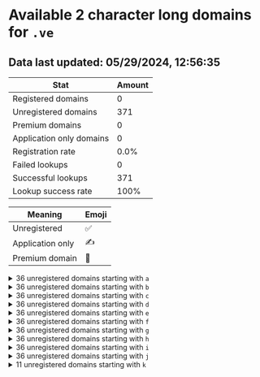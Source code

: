# Available 2 character long domains for `.ve`

## Data last updated: 05/29/2024, 12:56:35

|Stat|Amount|
|--|--|
|Registered domains|0|
|Unregistered domains|371|
|Premium domains|0|
|Application only domains|0|
|Registration rate|0.0%|
|Failed lookups|0|
|Successful lookups|371|
|Lookup success rate|100%|


|Meaning|Emoji|
|--|--|
|Unregistered|:white_check_mark:|
|Application only|:writing_hand:|
|Premium domain|:gem:|

<details>
<summary>36 unregistered domains starting with <bold><code>a</code></bold></summary>

|Type|Domain|
|--|--|
|:white_check_mark:|`a0.ve`|
|:white_check_mark:|`a1.ve`|
|:white_check_mark:|`a2.ve`|
|:white_check_mark:|`a3.ve`|
|:white_check_mark:|`a4.ve`|
|:white_check_mark:|`a5.ve`|
|:white_check_mark:|`a6.ve`|
|:white_check_mark:|`a7.ve`|
|:white_check_mark:|`a8.ve`|
|:white_check_mark:|`a9.ve`|
|:white_check_mark:|`aa.ve`|
|:white_check_mark:|`ab.ve`|
|:white_check_mark:|`ac.ve`|
|:white_check_mark:|`ad.ve`|
|:white_check_mark:|`ae.ve`|
|:white_check_mark:|`af.ve`|
|:white_check_mark:|`ag.ve`|
|:white_check_mark:|`ah.ve`|
|:white_check_mark:|`ai.ve`|
|:white_check_mark:|`aj.ve`|
|:white_check_mark:|`ak.ve`|
|:white_check_mark:|`al.ve`|
|:white_check_mark:|`am.ve`|
|:white_check_mark:|`an.ve`|
|:white_check_mark:|`ao.ve`|
|:white_check_mark:|`ap.ve`|
|:white_check_mark:|`aq.ve`|
|:white_check_mark:|`ar.ve`|
|:white_check_mark:|`as.ve`|
|:white_check_mark:|`at.ve`|
|:white_check_mark:|`au.ve`|
|:white_check_mark:|`av.ve`|
|:white_check_mark:|`aw.ve`|
|:white_check_mark:|`ax.ve`|
|:white_check_mark:|`ay.ve`|
|:white_check_mark:|`az.ve`|
</details>
<details>
<summary>36 unregistered domains starting with <bold><code>b</code></bold></summary>

|Type|Domain|
|--|--|
|:white_check_mark:|`b0.ve`|
|:white_check_mark:|`b1.ve`|
|:white_check_mark:|`b2.ve`|
|:white_check_mark:|`b3.ve`|
|:white_check_mark:|`b4.ve`|
|:white_check_mark:|`b5.ve`|
|:white_check_mark:|`b6.ve`|
|:white_check_mark:|`b7.ve`|
|:white_check_mark:|`b8.ve`|
|:white_check_mark:|`b9.ve`|
|:white_check_mark:|`ba.ve`|
|:white_check_mark:|`bb.ve`|
|:white_check_mark:|`bc.ve`|
|:white_check_mark:|`bd.ve`|
|:white_check_mark:|`be.ve`|
|:white_check_mark:|`bf.ve`|
|:white_check_mark:|`bg.ve`|
|:white_check_mark:|`bh.ve`|
|:white_check_mark:|`bi.ve`|
|:white_check_mark:|`bj.ve`|
|:white_check_mark:|`bk.ve`|
|:white_check_mark:|`bl.ve`|
|:white_check_mark:|`bm.ve`|
|:white_check_mark:|`bn.ve`|
|:white_check_mark:|`bo.ve`|
|:white_check_mark:|`bp.ve`|
|:white_check_mark:|`bq.ve`|
|:white_check_mark:|`br.ve`|
|:white_check_mark:|`bs.ve`|
|:white_check_mark:|`bt.ve`|
|:white_check_mark:|`bu.ve`|
|:white_check_mark:|`bv.ve`|
|:white_check_mark:|`bw.ve`|
|:white_check_mark:|`bx.ve`|
|:white_check_mark:|`by.ve`|
|:white_check_mark:|`bz.ve`|
</details>
<details>
<summary>36 unregistered domains starting with <bold><code>c</code></bold></summary>

|Type|Domain|
|--|--|
|:white_check_mark:|`c0.ve`|
|:white_check_mark:|`c1.ve`|
|:white_check_mark:|`c2.ve`|
|:white_check_mark:|`c3.ve`|
|:white_check_mark:|`c4.ve`|
|:white_check_mark:|`c5.ve`|
|:white_check_mark:|`c6.ve`|
|:white_check_mark:|`c7.ve`|
|:white_check_mark:|`c8.ve`|
|:white_check_mark:|`c9.ve`|
|:white_check_mark:|`ca.ve`|
|:white_check_mark:|`cb.ve`|
|:white_check_mark:|`cc.ve`|
|:white_check_mark:|`cd.ve`|
|:white_check_mark:|`ce.ve`|
|:white_check_mark:|`cf.ve`|
|:white_check_mark:|`cg.ve`|
|:white_check_mark:|`ch.ve`|
|:white_check_mark:|`ci.ve`|
|:white_check_mark:|`cj.ve`|
|:white_check_mark:|`ck.ve`|
|:white_check_mark:|`cl.ve`|
|:white_check_mark:|`cm.ve`|
|:white_check_mark:|`cn.ve`|
|:white_check_mark:|`co.ve`|
|:white_check_mark:|`cp.ve`|
|:white_check_mark:|`cq.ve`|
|:white_check_mark:|`cr.ve`|
|:white_check_mark:|`cs.ve`|
|:white_check_mark:|`ct.ve`|
|:white_check_mark:|`cu.ve`|
|:white_check_mark:|`cv.ve`|
|:white_check_mark:|`cw.ve`|
|:white_check_mark:|`cx.ve`|
|:white_check_mark:|`cy.ve`|
|:white_check_mark:|`cz.ve`|
</details>
<details>
<summary>36 unregistered domains starting with <bold><code>d</code></bold></summary>

|Type|Domain|
|--|--|
|:white_check_mark:|`d0.ve`|
|:white_check_mark:|`d1.ve`|
|:white_check_mark:|`d2.ve`|
|:white_check_mark:|`d3.ve`|
|:white_check_mark:|`d4.ve`|
|:white_check_mark:|`d5.ve`|
|:white_check_mark:|`d6.ve`|
|:white_check_mark:|`d7.ve`|
|:white_check_mark:|`d8.ve`|
|:white_check_mark:|`d9.ve`|
|:white_check_mark:|`da.ve`|
|:white_check_mark:|`db.ve`|
|:white_check_mark:|`dc.ve`|
|:white_check_mark:|`dd.ve`|
|:white_check_mark:|`de.ve`|
|:white_check_mark:|`df.ve`|
|:white_check_mark:|`dg.ve`|
|:white_check_mark:|`dh.ve`|
|:white_check_mark:|`di.ve`|
|:white_check_mark:|`dj.ve`|
|:white_check_mark:|`dk.ve`|
|:white_check_mark:|`dl.ve`|
|:white_check_mark:|`dm.ve`|
|:white_check_mark:|`dn.ve`|
|:white_check_mark:|`do.ve`|
|:white_check_mark:|`dp.ve`|
|:white_check_mark:|`dq.ve`|
|:white_check_mark:|`dr.ve`|
|:white_check_mark:|`ds.ve`|
|:white_check_mark:|`dt.ve`|
|:white_check_mark:|`du.ve`|
|:white_check_mark:|`dv.ve`|
|:white_check_mark:|`dw.ve`|
|:white_check_mark:|`dx.ve`|
|:white_check_mark:|`dy.ve`|
|:white_check_mark:|`dz.ve`|
</details>
<details>
<summary>36 unregistered domains starting with <bold><code>e</code></bold></summary>

|Type|Domain|
|--|--|
|:white_check_mark:|`e0.ve`|
|:white_check_mark:|`e1.ve`|
|:white_check_mark:|`e2.ve`|
|:white_check_mark:|`e3.ve`|
|:white_check_mark:|`e4.ve`|
|:white_check_mark:|`e5.ve`|
|:white_check_mark:|`e6.ve`|
|:white_check_mark:|`e7.ve`|
|:white_check_mark:|`e8.ve`|
|:white_check_mark:|`e9.ve`|
|:white_check_mark:|`ea.ve`|
|:white_check_mark:|`eb.ve`|
|:white_check_mark:|`ec.ve`|
|:white_check_mark:|`ed.ve`|
|:white_check_mark:|`ee.ve`|
|:white_check_mark:|`ef.ve`|
|:white_check_mark:|`eg.ve`|
|:white_check_mark:|`eh.ve`|
|:white_check_mark:|`ei.ve`|
|:white_check_mark:|`ej.ve`|
|:white_check_mark:|`ek.ve`|
|:white_check_mark:|`el.ve`|
|:white_check_mark:|`em.ve`|
|:white_check_mark:|`en.ve`|
|:white_check_mark:|`eo.ve`|
|:white_check_mark:|`ep.ve`|
|:white_check_mark:|`eq.ve`|
|:white_check_mark:|`er.ve`|
|:white_check_mark:|`es.ve`|
|:white_check_mark:|`et.ve`|
|:white_check_mark:|`eu.ve`|
|:white_check_mark:|`ev.ve`|
|:white_check_mark:|`ew.ve`|
|:white_check_mark:|`ex.ve`|
|:white_check_mark:|`ey.ve`|
|:white_check_mark:|`ez.ve`|
</details>
<details>
<summary>36 unregistered domains starting with <bold><code>f</code></bold></summary>

|Type|Domain|
|--|--|
|:white_check_mark:|`f0.ve`|
|:white_check_mark:|`f1.ve`|
|:white_check_mark:|`f2.ve`|
|:white_check_mark:|`f3.ve`|
|:white_check_mark:|`f4.ve`|
|:white_check_mark:|`f5.ve`|
|:white_check_mark:|`f6.ve`|
|:white_check_mark:|`f7.ve`|
|:white_check_mark:|`f8.ve`|
|:white_check_mark:|`f9.ve`|
|:white_check_mark:|`fa.ve`|
|:white_check_mark:|`fb.ve`|
|:white_check_mark:|`fc.ve`|
|:white_check_mark:|`fd.ve`|
|:white_check_mark:|`fe.ve`|
|:white_check_mark:|`ff.ve`|
|:white_check_mark:|`fg.ve`|
|:white_check_mark:|`fh.ve`|
|:white_check_mark:|`fi.ve`|
|:white_check_mark:|`fj.ve`|
|:white_check_mark:|`fk.ve`|
|:white_check_mark:|`fl.ve`|
|:white_check_mark:|`fm.ve`|
|:white_check_mark:|`fn.ve`|
|:white_check_mark:|`fo.ve`|
|:white_check_mark:|`fp.ve`|
|:white_check_mark:|`fq.ve`|
|:white_check_mark:|`fr.ve`|
|:white_check_mark:|`fs.ve`|
|:white_check_mark:|`ft.ve`|
|:white_check_mark:|`fu.ve`|
|:white_check_mark:|`fv.ve`|
|:white_check_mark:|`fw.ve`|
|:white_check_mark:|`fx.ve`|
|:white_check_mark:|`fy.ve`|
|:white_check_mark:|`fz.ve`|
</details>
<details>
<summary>36 unregistered domains starting with <bold><code>g</code></bold></summary>

|Type|Domain|
|--|--|
|:white_check_mark:|`g0.ve`|
|:white_check_mark:|`g1.ve`|
|:white_check_mark:|`g2.ve`|
|:white_check_mark:|`g3.ve`|
|:white_check_mark:|`g4.ve`|
|:white_check_mark:|`g5.ve`|
|:white_check_mark:|`g6.ve`|
|:white_check_mark:|`g7.ve`|
|:white_check_mark:|`g8.ve`|
|:white_check_mark:|`g9.ve`|
|:white_check_mark:|`ga.ve`|
|:white_check_mark:|`gb.ve`|
|:white_check_mark:|`gc.ve`|
|:white_check_mark:|`gd.ve`|
|:white_check_mark:|`ge.ve`|
|:white_check_mark:|`gf.ve`|
|:white_check_mark:|`gg.ve`|
|:white_check_mark:|`gh.ve`|
|:white_check_mark:|`gi.ve`|
|:white_check_mark:|`gj.ve`|
|:white_check_mark:|`gk.ve`|
|:white_check_mark:|`gl.ve`|
|:white_check_mark:|`gm.ve`|
|:white_check_mark:|`gn.ve`|
|:white_check_mark:|`go.ve`|
|:white_check_mark:|`gp.ve`|
|:white_check_mark:|`gq.ve`|
|:white_check_mark:|`gr.ve`|
|:white_check_mark:|`gs.ve`|
|:white_check_mark:|`gt.ve`|
|:white_check_mark:|`gu.ve`|
|:white_check_mark:|`gv.ve`|
|:white_check_mark:|`gw.ve`|
|:white_check_mark:|`gx.ve`|
|:white_check_mark:|`gy.ve`|
|:white_check_mark:|`gz.ve`|
</details>
<details>
<summary>36 unregistered domains starting with <bold><code>h</code></bold></summary>

|Type|Domain|
|--|--|
|:white_check_mark:|`h0.ve`|
|:white_check_mark:|`h1.ve`|
|:white_check_mark:|`h2.ve`|
|:white_check_mark:|`h3.ve`|
|:white_check_mark:|`h4.ve`|
|:white_check_mark:|`h5.ve`|
|:white_check_mark:|`h6.ve`|
|:white_check_mark:|`h7.ve`|
|:white_check_mark:|`h8.ve`|
|:white_check_mark:|`h9.ve`|
|:white_check_mark:|`ha.ve`|
|:white_check_mark:|`hb.ve`|
|:white_check_mark:|`hc.ve`|
|:white_check_mark:|`hd.ve`|
|:white_check_mark:|`he.ve`|
|:white_check_mark:|`hf.ve`|
|:white_check_mark:|`hg.ve`|
|:white_check_mark:|`hh.ve`|
|:white_check_mark:|`hi.ve`|
|:white_check_mark:|`hj.ve`|
|:white_check_mark:|`hk.ve`|
|:white_check_mark:|`hl.ve`|
|:white_check_mark:|`hm.ve`|
|:white_check_mark:|`hn.ve`|
|:white_check_mark:|`ho.ve`|
|:white_check_mark:|`hp.ve`|
|:white_check_mark:|`hq.ve`|
|:white_check_mark:|`hr.ve`|
|:white_check_mark:|`hs.ve`|
|:white_check_mark:|`ht.ve`|
|:white_check_mark:|`hu.ve`|
|:white_check_mark:|`hv.ve`|
|:white_check_mark:|`hw.ve`|
|:white_check_mark:|`hx.ve`|
|:white_check_mark:|`hy.ve`|
|:white_check_mark:|`hz.ve`|
</details>
<details>
<summary>36 unregistered domains starting with <bold><code>i</code></bold></summary>

|Type|Domain|
|--|--|
|:white_check_mark:|`i0.ve`|
|:white_check_mark:|`i1.ve`|
|:white_check_mark:|`i2.ve`|
|:white_check_mark:|`i3.ve`|
|:white_check_mark:|`i4.ve`|
|:white_check_mark:|`i5.ve`|
|:white_check_mark:|`i6.ve`|
|:white_check_mark:|`i7.ve`|
|:white_check_mark:|`i8.ve`|
|:white_check_mark:|`i9.ve`|
|:white_check_mark:|`ia.ve`|
|:white_check_mark:|`ib.ve`|
|:white_check_mark:|`ic.ve`|
|:white_check_mark:|`id.ve`|
|:white_check_mark:|`ie.ve`|
|:white_check_mark:|`if.ve`|
|:white_check_mark:|`ig.ve`|
|:white_check_mark:|`ih.ve`|
|:white_check_mark:|`ii.ve`|
|:white_check_mark:|`ij.ve`|
|:white_check_mark:|`ik.ve`|
|:white_check_mark:|`il.ve`|
|:white_check_mark:|`im.ve`|
|:white_check_mark:|`in.ve`|
|:white_check_mark:|`io.ve`|
|:white_check_mark:|`ip.ve`|
|:white_check_mark:|`iq.ve`|
|:white_check_mark:|`ir.ve`|
|:white_check_mark:|`is.ve`|
|:white_check_mark:|`it.ve`|
|:white_check_mark:|`iu.ve`|
|:white_check_mark:|`iv.ve`|
|:white_check_mark:|`iw.ve`|
|:white_check_mark:|`ix.ve`|
|:white_check_mark:|`iy.ve`|
|:white_check_mark:|`iz.ve`|
</details>
<details>
<summary>36 unregistered domains starting with <bold><code>j</code></bold></summary>

|Type|Domain|
|--|--|
|:white_check_mark:|`j0.ve`|
|:white_check_mark:|`j1.ve`|
|:white_check_mark:|`j2.ve`|
|:white_check_mark:|`j3.ve`|
|:white_check_mark:|`j4.ve`|
|:white_check_mark:|`j5.ve`|
|:white_check_mark:|`j6.ve`|
|:white_check_mark:|`j7.ve`|
|:white_check_mark:|`j8.ve`|
|:white_check_mark:|`j9.ve`|
|:white_check_mark:|`ja.ve`|
|:white_check_mark:|`jb.ve`|
|:white_check_mark:|`jc.ve`|
|:white_check_mark:|`jd.ve`|
|:white_check_mark:|`je.ve`|
|:white_check_mark:|`jf.ve`|
|:white_check_mark:|`jg.ve`|
|:white_check_mark:|`jh.ve`|
|:white_check_mark:|`ji.ve`|
|:white_check_mark:|`jj.ve`|
|:white_check_mark:|`jk.ve`|
|:white_check_mark:|`jl.ve`|
|:white_check_mark:|`jm.ve`|
|:white_check_mark:|`jn.ve`|
|:white_check_mark:|`jo.ve`|
|:white_check_mark:|`jp.ve`|
|:white_check_mark:|`jq.ve`|
|:white_check_mark:|`jr.ve`|
|:white_check_mark:|`js.ve`|
|:white_check_mark:|`jt.ve`|
|:white_check_mark:|`ju.ve`|
|:white_check_mark:|`jv.ve`|
|:white_check_mark:|`jw.ve`|
|:white_check_mark:|`jx.ve`|
|:white_check_mark:|`jy.ve`|
|:white_check_mark:|`jz.ve`|
</details>
<details>
<summary>11 unregistered domains starting with <bold><code>k</code></bold></summary>

|Type|Domain|
|--|--|
|:white_check_mark:|`ka.ve`|
|:white_check_mark:|`kb.ve`|
|:white_check_mark:|`kc.ve`|
|:white_check_mark:|`kd.ve`|
|:white_check_mark:|`ke.ve`|
|:white_check_mark:|`kf.ve`|
|:white_check_mark:|`kg.ve`|
|:white_check_mark:|`kh.ve`|
|:white_check_mark:|`ki.ve`|
|:white_check_mark:|`kj.ve`|
|:white_check_mark:|`kk.ve`|
</details>